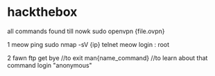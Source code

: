 # hackthebox
all commands found till nowk
sudo openvpn {file.ovpn}


1 meow
ping
sudo nmap -sV {ip}
telnet
meow login : root      

2 fawn
ftp
  get
  bye //to exit
  man{name_command} //to learn about that command
login "anonymous"
